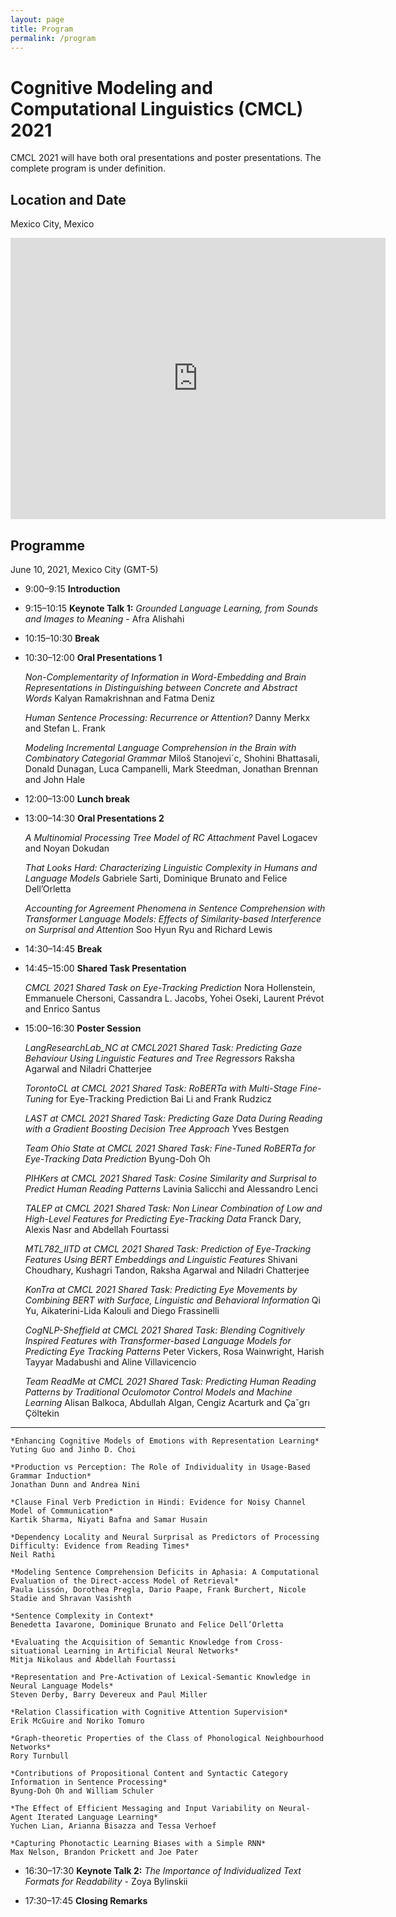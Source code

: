 ```yaml
---
layout: page
title: Program
permalink: /program
---
```


# Cognitive Modeling and Computational Linguistics (CMCL) 2021

CMCL 2021 will have both oral presentations and poster presentations. The complete program is under definition.


## Location and Date

Mexico City, Mexico


<iframe src="https://www.google.com/maps/embed?pb=!1m18!1m12!1m3!1d481728.804584038!2d-99.42380635078402!3d19.390519038362424!2m3!1f0!2f0!3f0!3m2!1i1024!2i768!4f13.1!3m3!1m2!1s0x85ce0026db097507%3A0x54061076265ee841!2sMexico%20City%2C%20CDMX%2C%20Mexico!5e0!3m2!1sen!2sit!4v1608593928004!5m2!1sen!2sit" width="600" height="450" frameborder="0" style="border:0;" allowfullscreen="" aria-hidden="false" tabindex="0"></iframe>


## Programme

June 10, 2021, Mexico City (GMT-5)

- 9:00–9:15 **Introduction**
- 9:15–10:15 **Keynote Talk 1:** *Grounded Language Learning, from Sounds and Images to Meaning* - Afra Alishahi

- 10:15–10:30 **Break**

- 10:30–12:00 **Oral Presentations 1**

    *Non-Complementarity of Information in Word-Embedding and Brain Representations in Distinguishing between Concrete and Abstract Words*
    Kalyan Ramakrishnan and Fatma Deniz

    *Human Sentence Processing: Recurrence or Attention?*
    Danny Merkx and Stefan L. Frank

    *Modeling Incremental Language Comprehension in the Brain with Combinatory Categorial Grammar*
    Miloš Stanojevi´c, Shohini Bhattasali, Donald Dunagan, Luca Campanelli, Mark Steedman, Jonathan Brennan and John Hale


- 12:00–13:00 **Lunch break**

- 13:00–14:30 **Oral Presentations 2**

    *A Multinomial Processing Tree Model of RC Attachment*
    Pavel Logacev and Noyan Dokudan

    *That Looks Hard: Characterizing Linguistic Complexity in Humans and Language Models*
    Gabriele Sarti, Dominique Brunato and Felice Dell’Orletta

    *Accounting for Agreement Phenomena in Sentence Comprehension with Transformer Language Models: Effects of Similarity-based Interference on Surprisal and Attention*
    Soo Hyun Ryu and Richard Lewis


- 14:30–14:45 **Break**

- 14:45–15:00 **Shared Task Presentation**

    *CMCL 2021 Shared Task on Eye-Tracking Prediction*
    Nora Hollenstein, Emmanuele Chersoni, Cassandra L. Jacobs, Yohei Oseki, Laurent Prévot and Enrico Santus


- 15:00–16:30 **Poster Session**

    *LangResearchLab_NC at CMCL2021 Shared Task: Predicting Gaze Behaviour Using Linguistic Features and Tree Regressors*
    Raksha Agarwal and Niladri Chatterjee

    *TorontoCL at CMCL 2021 Shared Task: RoBERTa with Multi-Stage Fine-Tuning*
    for Eye-Tracking Prediction Bai Li and Frank Rudzicz

    *LAST at CMCL 2021 Shared Task: Predicting Gaze Data During Reading with a Gradient Boosting Decision Tree Approach*
    Yves Bestgen

    *Team Ohio State at CMCL 2021 Shared Task: Fine-Tuned RoBERTa for Eye-Tracking Data Prediction*
    Byung-Doh Oh

    *PIHKers at CMCL 2021 Shared Task: Cosine Similarity and Surprisal to Predict Human Reading Patterns*
    Lavinia Salicchi and Alessandro Lenci

    *TALEP at CMCL 2021 Shared Task: Non Linear Combination of Low and High-Level Features for Predicting Eye-Tracking Data*
    Franck Dary, Alexis Nasr and Abdellah Fourtassi

    *MTL782_IITD at CMCL 2021 Shared Task: Prediction of Eye-Tracking Features Using BERT Embeddings and Linguistic Features*
    Shivani Choudhary, Kushagri Tandon, Raksha Agarwal and Niladri Chatterjee

    *KonTra at CMCL 2021 Shared Task: Predicting Eye Movements by Combining BERT with Surface, Linguistic and Behavioral Information*
    Qi Yu, Aikaterini-Lida Kalouli and Diego Frassinelli

    *CogNLP-Sheffield at CMCL 2021 Shared Task: Blending Cognitively Inspired Features with Transformer-based Language Models for Predicting Eye Tracking Patterns*
    Peter Vickers, Rosa Wainwright, Harish Tayyar Madabushi and Aline Villavicencio

    *Team ReadMe at CMCL 2021 Shared Task: Predicting Human Reading Patterns by Traditional Oculomotor Control Models and Machine Learning*
    Alisan Balkoca, Abdullah Algan, Cengiz Acarturk and Ça˘grı Çöltekin

***

    *Enhancing Cognitive Models of Emotions with Representation Learning*
    Yuting Guo and Jinho D. Choi

    *Production vs Perception: The Role of Individuality in Usage-Based Grammar Induction*
    Jonathan Dunn and Andrea Nini

    *Clause Final Verb Prediction in Hindi: Evidence for Noisy Channel Model of Communication*
    Kartik Sharma, Niyati Bafna and Samar Husain

    *Dependency Locality and Neural Surprisal as Predictors of Processing Difficulty: Evidence from Reading Times*
    Neil Rathi

    *Modeling Sentence Comprehension Deficits in Aphasia: A Computational Evaluation of the Direct-access Model of Retrieval*
    Paula Lissón, Dorothea Pregla, Dario Paape, Frank Burchert, Nicole Stadie and Shravan Vasishth

    *Sentence Complexity in Context*
    Benedetta Iavarone, Dominique Brunato and Felice Dell’Orletta

    *Evaluating the Acquisition of Semantic Knowledge from Cross-situational Learning in Artificial Neural Networks*
    Mitja Nikolaus and Abdellah Fourtassi

    *Representation and Pre-Activation of Lexical-Semantic Knowledge in Neural Language Models*
    Steven Derby, Barry Devereux and Paul Miller

    *Relation Classification with Cognitive Attention Supervision*
    Erik McGuire and Noriko Tomuro

    *Graph-theoretic Properties of the Class of Phonological Neighbourhood Networks*
    Rory Turnbull

    *Contributions of Propositional Content and Syntactic Category Information in Sentence Processing*
    Byung-Doh Oh and William Schuler

    *The Effect of Efficient Messaging and Input Variability on Neural-Agent Iterated Language Learning*
    Yuchen Lian, Arianna Bisazza and Tessa Verhoef

    *Capturing Phonotactic Learning Biases with a Simple RNN*
    Max Nelson, Brandon Prickett and Joe Pater


- 16:30–17:30 **Keynote Talk 2:** *The Importance of Individualized Text Formats for Readability* - Zoya Bylinskii

- 17:30–17:45 **Closing Remarks**
